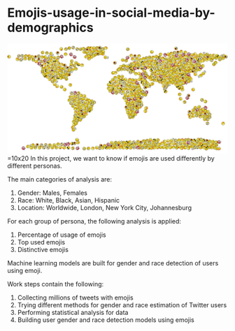 # Emojis-usage-in-social-media-by-demographics
![emojis](https://github.com/stylianosnicoletti/Emojis-usage-in-social-media-by-demographics/blob/master/Screenshots/emojis_world_map.png?raw=true)=10x20 
In this project, we want to know if emojis are used differently by different personas. 

The main categories of analysis are:
</br>
1) Gender: Males, Females
2) Race: White, Black, Asian, Hispanic
3) Location: Worldwide, London, New York City, Johannesburg

For each group of persona, the following analysis is applied:
</br>
1) Percentage of usage of emojis 
2) Top used emojis
3) Distinctive emojis

Machine learning models are built for gender and race detection of users using emoji. 

Work steps contain the following:

1) Collecting millions of tweets with emojis
2) Trying different methods for gender and race estimation of Twitter users
3) Performing statistical analysis for data
4) Building user gender and race detection models using emojis
